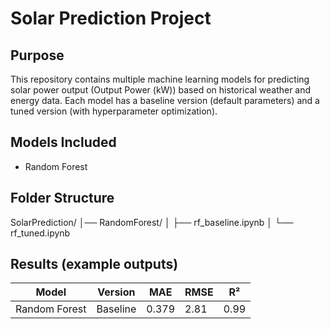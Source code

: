 # Solar Prediction Project

## Purpose
This repository contains multiple machine learning models for predicting solar power output (Output Power (kW)) based on historical weather and energy data. Each model has a baseline version (default parameters) and a tuned version (with hyperparameter optimization).

## Models Included
- Random Forest

## Folder Structure
SolarPrediction/
│── RandomForest/
│ ├── rf_baseline.ipynb
│ └── rf_tuned.ipynb


## Results (example outputs)

| Model                     | Version  | MAE   | RMSE  | R²    |
|---------------------------|----------|-------|-------|-------|
| Random Forest             | Baseline | 0.379 | 2.81  | 0.99  |
